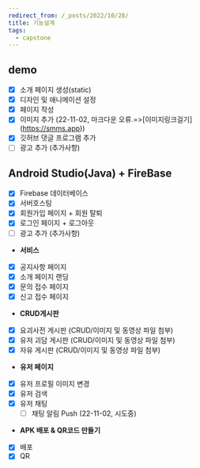 ```yaml
---
redirect_from: /_posts/2022/10/28/
title: 기능설계
tags:
  - capstone
---
```




## demo
- [x] 소개 페이지 생성(static)
- [x] 디자인 및 애니메이션 설정
- [x] 페이지 작성 
- [x] 이미지 추가 (22-11-02, 마크다운 오류.=>[이미지링크걸기]
(https://smms.app))
- [x] 깃허브 댓글 프로그램 추가
- [ ] 광고 추가 (추가사항)

## Android Studio(Java) + FireBase
- [x] Firebase 데이터베이스
- [x] 서버호스팅
- [x] 회원가입 페이지 + 회원 탈퇴
- [x] 로그인 페이지 + 로그아웃
- [ ] 광고 추가 (추가사항)

- **서비스**
- [x] 공지사항 페이지
- [x] 소개 페이지 랜딩
- [x] 문의 접수 페이지 
- [x] 신고 접수 페이지

- **CRUD게시판**
- [x] 요괴사전 게시판 (CRUD/이미지 및 동영상 파일 첨부)
- [x] 유저 괴담 게시판 (CRUD/이미지 및 동영상 파일 첨부)
- [x] 자유 게시판 (CRUD/이미지 및 동영상 파일 첨부)

- **유저 페이지**
- [x] 유저 프로필 이미지 변경
- [x] 유저 검색
- [x] 유저 채팅
    - [ ] 채팅 알림 Push (22-11-02, 시도중)

- **APK 배포 & QR코드 만들기**
- [x] 배포
- [x] QR
